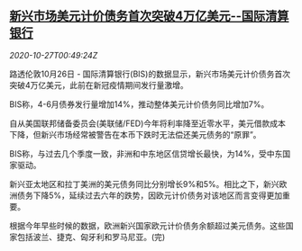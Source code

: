 <!--1603760117000-->
[新兴市场美元计价债务首次突破4万亿美元--国际清算银行](https://cn.reuters.com/article/emerging-debts-bis-1026-mon-idCNKBS27C01T)
------

<div><i>2020-10-27T00:49:24Z</i></div><p>路透伦敦10月26日 - 国际清算银行(BIS)的数据显示，新兴市场美元计价债务首次突破4万亿美元，此前在新冠疫情期间发行量激增。</p><p>BIS称，4-6月债券发行量增加14%，推动整体美元计价债务同比增加7%。</p><p>自从美国联邦储备委员会(美联储/FED)今年将利率降至近零水平，美元借款成本下降，但新兴市场经常被警告在本币下跌时无法偿还美元债务的“原罪”。</p><p>BIS称，与过去几个季度一致，非洲和中东地区信贷增长最快，为14%，受中东国家驱动。</p><p>新兴亚太地区和拉丁美洲的美元债务同比分别增长9%和5%。相比之下，新兴欧洲债务下降5%，延续过去六年的跌势，因欧元计价债务对该地区而言变得更加重要。</p><p>根据今年早些时候的数据，欧洲新兴国家欧元计价债务余额超过美元债务。这些国家包括波兰、捷克、匈牙利和罗马尼亚。(完)</p>
